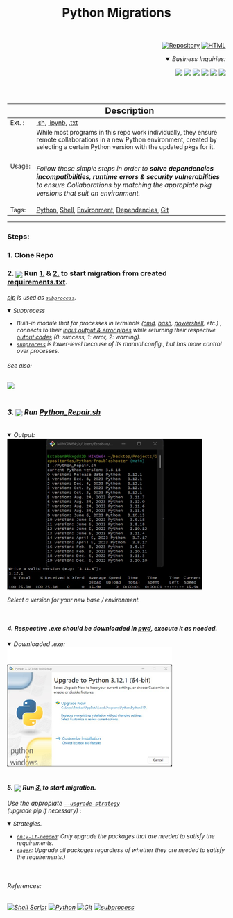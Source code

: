 <h1><div align="center"><b> Python Migrations </b></font></div></h1><br>

<div align="right">

[![Repository](https://img.shields.io/badge/Repo-Visualization-0089D6?style=square&logo=microsoft-azure&logoColor=white)](https://mango-dune-07a8b7110.1.azurestaticapps.net/?repo=EstebanMqz%2FEstebanMqz/Python-Troubleshooter)
[![HTML](https://img.shields.io/badge/HTML_5-black?style=square&logo=html5&logoColor=red)](https://htmlpreview.github.io/?https://github.com/EstebanMqz/Python-Troubleshooter/blob/main/.html/README.html)

</div>

<div align="right">
<Details open>
<Summary> <i>Business Inquiries:</i> </Summary>

[<img width="40px" src="https://img.icons8.com/ios/50/0e55b3/resume-website.png">](https://estebanmqz.github.io/EstebanMqz/html/Resume.html)
[<img width="40px" src="https://img.icons8.com/?size=512&id=MR3dZdlA53te&format=png">](https://www.linkedin.com/in/esteban-m-653817205/)
[<img width="35px" src="https://img.icons8.com/color/452/whatsapp--v1.png">](https://tinyurl.com/2y86e2wa)
[<img width="40px" src="https://img.icons8.com/color/452/gmail-new.png">](mailto:emarquez1895@gmail.com)
[<img width="40px" src="https://cdn3d.iconscout.com/3d/free/thumb/free-github-6343501-5220956.png?f=webp">](https://github.com/EstebanMqz?tab=repositories)
[<img width="40px" src="https://img.icons8.com/color/452/gitlab.png">](https://gitlab.com/EstebanMqz)

</Details></div>
<br><br>

|                                 | <div align="center" style="font-size:20px;">Description</div>                                   |
| ------------------------------------------ | ----------------------------------------                       |
| Ext. :  | [.sh](https://github.com/EstebanMqz/Python-Troubleshooter/blob/main/.sh/Python_Repair.sh), [.ipynb](https://github.com/EstebanMqz/Python-Troubleshooter/blob/main/notebook/env_requirements.ipynb), [.txt](https://github.com/EstebanMqz/Python-Troubleshooter/blob/main/.txt/requirements.txt) |
| Usage: | While most programs in this repo work individually, they ensure remote collaborations in a new Python environment, created by selecting a certain Python version with the updated pkgs for it. <br><br> <i> <p style="font-size:15px;"> Follow these simple steps in order to <b>solve dependencies incompatibilities, runtime errors & security vulnerabilities</b> to ensure Collaborations by matching the appropiate pkg versions that suit an environment.</p>|
| Tags: | [Python](https://www.python.org/), [Shell](https://en.wikipedia.org/wiki/Shell_script), [Environment](https://en.wikipedia.org/wiki/Environment_variable), [Dependencies](https://pypi.org), [Git](https://git-scm.com/) 

---

### Steps:
### 1\. Clone Repo<br>

### 2\. <img align="center" width="35px" src="https://upload.wikimedia.org/wikipedia/commons/thumb/3/38/Jupyter_logo.svg/1767px-Jupyter_logo.svg.png"> Run [1.](./notebook/env_requirements.ipynb#list-pkgs) & [2.](./notebook/env_requirements.ipynb#pkgs) to start migration from created [requirements.txt](https://github.com/EstebanMqz/Python-Troubleshooter/blob/main/.txt/requirements.txt). 
<i><font size= 2> [pip](https://pip.pypa.io/en/stable/installation/) is used as <a href="#subprocess">`subprocess`</a><i>.

<section id="subprocess">
<details open>
<summary>Subprocess</summary>


- Built-in module that for processes in terminals <i>([cmd](https://learn.microsoft.com/en-us/windows-server/administration/windows-commands/cmd), [bash](https://github.com/EstebanMqz/Git-Basic-Commands), [powershell](https://learn.microsoft.com/en-us/powershell/), etc.) </i> , connects to their [input,output & error pipes](https://docs.python.org/3/library/subprocess.html#subprocess.Popen) while returning their respective [output codes](https://docs.python.org/3/library/subprocess.html#subprocess.CompletedProcess) <i>(0: success, 1: error, 2: warning).</i>
- [`subprocess`](https://docs.python.org/3/library/subprocess.html) is <i>lower-level</i> because of its manual config., but has more control over processes. <br>

###### See also:
<a href="https://gist.github.com/EstebanMqz/d42cef9a50e7110c4ede62cc8c251edb">
    <img src="https://img.shields.io/badge/Virtual-Environment-black?style=flat&logo=github&logoColor=black" width="100">
</a>

</Details></font><br>

### 3\. <img align="center" width="35px" src="https://upload.wikimedia.org/wikipedia/commons/thumb/4/4b/Bash_Logo_Colored.svg/2048px-Bash_Logo_Colored.svg.png"> Run [Python_Repair.sh](https://github.com/EstebanMqz/Python-Troubleshooter/blob/main/.sh/Python_Repair.sh)

<br>

<Details open>
<summary>Output:</summary>
<img src = "images/Python_Repair.jpg" alt = Unix width= 450px> <br>
</Details>

<p style="font-size:13px;">
Select a version for your new base / environment.</p>
<br>

#### 4\. Respective .exe should be downloaded in [pwd](https://en.wikipedia.org/wiki/Pwd), execute it as needed.<br>

<Details open>
<summary>Downloaded .exe:</summary>
<img src="images/exe.jpg" alt="version" width= 380px>
</Details>

<br>

#### 5\. <img align="center" width="35px" src="https://upload.wikimedia.org/wikipedia/commons/thumb/3/38/Jupyter_logo.svg/1767px-Jupyter_logo.svg.png"> Run [3.](./notebook/env_requirements.ipynb#Resolution) to start migration.

 Use the appropiate [`--upgrade-strategy`](https://pip.pypa.io/en/stable/cli/pip_install/) <br> <font size= 2>(upgrade pip if necessary) :

<Details open>
<summary>Strategies.</summary>

- [`only-if-needed`](https://pip.pypa.io/en/stable/cli/pip_install/#cmdoption-upgrade-strategy): Only upgrade the packages that are needed to satisfy the requirements.
- [`eager`](https://pip.pypa.io/en/stable/cli/pip_install/#cmdoption-upgrade-strategy): Upgrade all packages regardless of whether they are needed to satisfy the requirements.)
</Details></font><br>


<h6>References:</h6>
  <a href="https://github.com/EstebanMqz/Pkg_Migration/blob/main/.sh/Python_Repair.sh">
    <img src="https://img.shields.io/badge/Bash%20.sh-5.0.21-green?style=flat&logo=gnu-bash&logoColor=white" alt="Shell Script"></a> 
  <a href="https://www.python.org/">
    <img src="https://img.shields.io/badge/Python-3.11.5-blue?style=flat&logo=python&logoColor=white" alt="Python"></a>
  <a href="https://git-scm.com/">
    <img src="https://img.shields.io/badge/Git-2.43.0-red?style=flat&logo=git&logoColor=white" alt="Git"></a>
  <a href="https://docs.python.org/3/library/subprocess.html">
    <img src="https://img.shields.io/badge/subprocess-builtin_module-black?style=flat" alt="subprocess"></a>
